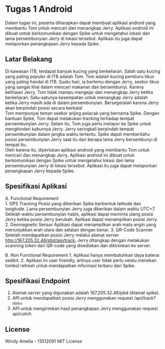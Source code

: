 # Tugas 1 Android

Dalam tugas ini, peserta diharapkan dapat membuat aplikasi android yang membantu Tom untuk mencari dan menangkap Jerry. Aplikasi android ini dibuat untuk berkomunikasi dengan Spike untuk mengetahui lokasi dan lama persembunyian Jerry di lokasi tersebut. Aplikasi itu juga dapat melaporkan penangkapan Jerry kepada Spike.

## Latar Belakang
Di kawasan ITB, terdapat banyak kucing yang berkeliaran. Salah satu kucing yang paling populer di ITB adalah Tom. Tom adalah kucing pemburu tikus yang paling handal di ITB. Suatu hari, ia bertemu dengan Jerry, seekor tikus yang sangat lihai dalam mencari makanan dan bersembunyi. Karena kelihaian Jerry, Tom tidak mampu mengejar dan menangkap Jerry ketika berkeliaran. Satu-satunya kesempatan untuk menangkap Jerry adalah ketika Jerry masih ada di dalam persembunyian. Bersegeralah karena Jerry akan berpindah posisi secara berkala!  
Tom mempunyai teman seekor anjing pelacak yang bernama Spike. Dengan bantuan Spike, Tom dapat melakukan tracking terhadap tempat persembunyian Jerry. Selain itu, Tom juga perlu melapor ke Spike untuk menghindari kaburnya Jerry. Jerry seringkali berpindah tempat persembunyian dalam jangka waktu tertentu. Spike dapat memberitahu posisi persembunyian Jerry saat itu dan berapa lama Jerry bersembunyi di tempat itu.  
Oleh karena itu, diperlukan aplikasi android yang membantu Tom untuk mencari dan menangkap Jerry. Aplikasi android ini dibuat untuk berkomunikasi dengan Spike untuk mengetahui lokasi dan lama persembunyian Jerry di lokasi tersebut. Aplikasi itu juga dapat melaporkan penangkapan Jerry kepada Spike.

## Spesifikasi Aplikasi
A.	Functional Requirement  
    1.	GPS Tracking
        Posisi yang diberikan Spike berbentuk latitude dan longitude. Lama persembunyian Jerry juga diberikan dalam waktu            UTC+7. Setelah waktu persembunyian habis, aplikasi dapat meminta ulang posisi Jerry ketika posisi Jerry berubah.             Aplikasi dapat menampilkan posisi Jerry.
    2.	Geomagnetic Sensor 
        Aplikasi dapat menampilkan arah mata angin yang menunjukkan arah utara dan selatan dengan benar. 
    3.	QR-Code Scanner 
        Setelah mendapatkan posisi Jerry melalui alamat server http://167.205.32.46/pbd/api/track, Jerry ditangkap dengan            melakukan scanning token dari QR-code yang disediakan dan dikirimkan ke server.

B.	Non Functional Requirement
    1.	Aplikasi hanya membutuhkan daya baterai sedikit.
    2.	Aplikasi ini user friendly, artinya user tidak perlu selalu menekan tombol refresh untuk mendapatkan informasi               terbaru dari Spike.


## Spesifikasi Endpoint
1.	Alamat server yang digunakan adalah 167.205.32.46/pbd (Alamat spike).
2.	API untuk mendapatkan posisi Jerry menggunakan request /api/track?nim=<NIM>
3.	API untuk mengirimkan hasil penangkapan Jerry menggunakan request api/catch

## License
Windy Amelia - 13512091 
MIT License
